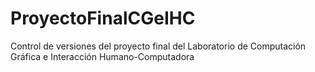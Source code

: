 # ProyectoFinalCGeIHC
Control de versiones del proyecto final del Laboratorio de Computación Gráfica e Interacción Humano-Computadora
